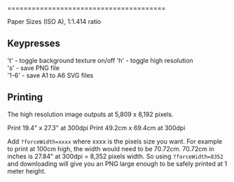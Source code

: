 =======================================

Paper Sizes (ISO A), 1:1.414 ratio

## Keypresses

't' - toggle background texture on/off
'h' - toggle high resolution  
's' - save PNG file  
'1-6' - save A1 to A6 SVG files  

## Printing

The high resolution image outputs at 5,809 x 8,192 pixels.  

Print 19.4" x 27.3" at 300dpi
Print 49.2cm x 69.4cm  at 300dpi

Add `?forceWidth=xxxx` where xxxx is the pixels size you want. For example to print at 100cm high, the width would need to be 70.72cm. 70.72cm in inches is 27.84" at 300dpi = 8,352 pixels width. So using `?forceWidth=8352` and downloading will give you an PNG large enough to be safely printed at 1 meter height.